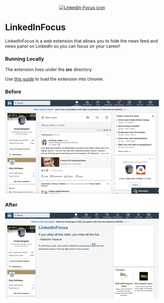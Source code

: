 <p align="center">
  <a href="https://github.com/grey-software/LinkedIn-Focus" target="_blank">
    <img alt="LinkedIn-Focus icon" width="100" src="https://raw.githubusercontent.com/grey-software/LinkedIn-Focus/master/src/icon.png">
  </a>
</p>



# LinkedInFocus


LinkedInFocus is a web extension that allows you to hide the news feed and news panel on LinkedIn so you can focus on your career!

### Running Locally

The extension lives under the __src__ directory.

Use [this guide](https://developer.chrome.com/extensions/getstarted) to load the extension into chrome.


### Before 
![Before](before.png)

### After 
![After](after.png)
